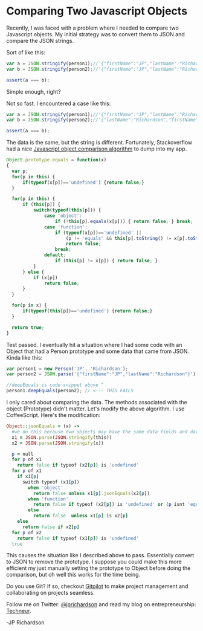 <!--
author: JP Richardson
publish: Thu Jan 19 2012 19:04:01 GMT-0600 (CST)
status: publish
type: post
link: https://procbits.wordpress.com/2012/01/19/comparing-two-javascript-objects/
tags: CoffeeScript, JavaScript
slug: 2012/01/19/comparing-two-javascript-objects
-->

Comparing Two Javascript Objects
================================

Recently, I was faced with a problem where I needed to compare two
Javascript objects. My initial strategy was to convert them to JSON and
compare the JSON strings.

Sort of like this:

```javascript
var a = JSON.stringify(person1);//'{"firstName":"JP","lastName":"Richardson"}'
var b = JSON.stringify(person2);//'{"firstName":"JP","lastName":"Richardson"}'

assert(a === b);
```

Simple enough, right?

Not so fast. I encountered a case like this:

```javascript
var a = JSON.stringify(person1);//'{"firstName":"JP","lastName":"Richardson"}'
var b = JSON.stringify(person2);//'{"lastName":"Richardson","firstName":"JP"}'

assert(a === b);
```

The data is the same, but the string is different. Fortunately,
Stackoverflow had a nice [Javascript object comparison
algorithm](http://stackoverflow.com/questions/1068834/object-comparison-in-javascript)
to dump into my app.

```javascript
Object.prototype.equals = function(x)
{
  var p;
  for(p in this) {
      if(typeof(x[p])=='undefined') {return false;}
  }

  for(p in this) {
      if (this[p]) {
          switch(typeof(this[p])) {
              case 'object':
                  if (!this[p].equals(x[p])) { return false; } break;
              case 'function':
                  if (typeof(x[p])=='undefined' ||
                      (p != 'equals' && this[p].toString() != x[p].toString()))
                      return false;
                  break;
              default:
                  if (this[p] != x[p]) { return false; }
          }
      } else {
          if (x[p])
              return false;
      }
  }

  for(p in x) {
      if(typeof(this[p])=='undefined') {return false;}
  }

  return true;
}
```

Test passed. I eventually hit a situation where I had some code with an
Object that had a Person prototype and some data that came from JSON.
Kinda like this:

```javascript
var person1 = new Person('JP', 'Richardson');
var person2 = JSON.parse('{"firstName":"JP","lastName":"Richardson"}');

//deepEquals is code snippet above ^
person1.deepEquals(person2); // <--- THIS FAILS
```

I only cared about comparing the data. The methods associated with the
object (Prototype) didn't matter. Let's modify the above algorithm. I
use CoffeeScript. Here's the modification:

```ruby
Object::jsonEquals = (x) ->
  #we do this because two objects may have the same data fields and data but different prototypes
  x1 = JSON.parse(JSON.stringify(this))
  x2 = JSON.parse(JSON.stringify(x))

  p = null
  for p of x1
    return false if typeof (x2[p]) is 'undefined'
  for p of x1
    if x1[p]
      switch typeof (x1[p])
        when 'object'
          return false unless x1[p].jsonEquals(x2[p])
        when 'function'
          return false if typeof (x2[p]) is 'undefined' or (p isnt 'equals' and x1[p].toString() isnt x2[p].toString())
        else
          return false  unless x1[p] is x2[p]
    else
      return false if x2[p]
  for p of x2
    return false if typeof (x1[p]) is 'undefined'
  true
```

This causes the situation like I described above to pass. Essentially
convert to JSON to remove the prototype. I suppose you could make this
more efficient my just manually setting the prototype to Object before
doing the comparison, but oh well this works for the time being.

Do you use Git? If so, checkout [Gitpilot](http://gitpilot.com) to make
project management and collaborating on projects seamless.

Follow me on Twitter: [@jprichardson](http://twitter.com/jprichardson)
and read my blog on entrepreneurship: [Techneur](http://techneur.com).

-JP Richardson
